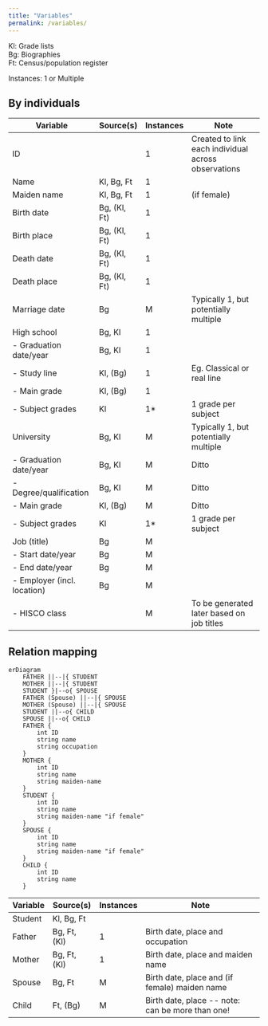 ```yaml
---
title: "Variables"
permalink: /variables/
---
```


Kl: Grade lists  
Bg: Biographies  
Ft: Census/population register

Instances: 1 or Multiple

## By individuals

| Variable | Source(s) | Instances | Note |
|---|---|---|---|
| ID | | 1 | Created to link each individual across observations |
| Name | Kl, Bg, Ft | 1 | |
| Maiden name | Kl, Bg, Ft | 1 | (if female) |
| Birth date | Bg, (Kl, Ft) | 1 | |
| Birth place | Bg, (Kl, Ft) | 1 | |
| Death date | Bg, (Kl, Ft) | 1 | |
| Death place | Bg, (Kl, Ft) | 1 | |
| Marriage date | Bg | M | Typically 1, but potentially multiple |
| High school | Bg, Kl | 1 | |
| - Graduation date/year | Bg, Kl | 1 | |
| - Study line | Kl, (Bg) | 1 | Eg. Classical or real line |
| - Main grade | Kl, (Bg) | 1 | |
| - Subject grades | Kl | 1* | 1 grade per subject |
| University | Bg, Kl | M | Typically 1, but potentially multiple |
| - Graduation date/year | Bg, Kl | M | Ditto |
| - Degree/qualification | Bg, Kl | M | Ditto |
| - Main grade | Kl, (Bg) | M | Ditto |
| - Subject grades | Kl | 1* | 1 grade per subject |
| Job (title) | Bg | M |  |
| - Start date/year | Bg | M |  |
| - End date/year | Bg | M |  |
| - Employer (incl. location) | Bg | M |  |
| - HISCO class |  | M | To be generated later based on job titles |


## Relation mapping

```mermaid
erDiagram
    FATHER ||--|{ STUDENT
    MOTHER ||--|{ STUDENT
    STUDENT }|--o{ SPOUSE
    FATHER (Spouse) ||--|{ SPOUSE
    MOTHER (Spouse) ||--|{ SPOUSE
    STUDENT ||--o{ CHILD
    SPOUSE ||--o{ CHILD
    FATHER {
        int ID
        string name
        string occupation
    }
    MOTHER {
        int ID
        string name
        string maiden-name
    }       
    STUDENT {
        int ID
        string name
        string maiden-name "if female"
    }
    SPOUSE {
        int ID
        string name
        string maiden-name "if female"
    }   
    CHILD {
        int ID
        string name
    }
```

| Variable | Source(s) | Instances | Note |
|---|---|---|---|
| Student | Kl, Bg, Ft |  | | 
| Father | Bg, Ft, (Kl) | 1 | Birth date, place and occupation |
| Mother | Bg, Ft, (Kl) | 1 | Birth date, place and maiden name |
| Spouse | Bg, Ft | M | Birth date, place and (if female) maiden name |
| Child | Ft, (Bg) | M | Birth date, place -- note: can be more than one! |

